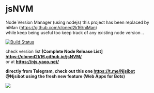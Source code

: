 
# jsNVM
Node Version Manager (using nodejs) 
this project has been replaced by niMan (https://github.com/cloned2k16/niMan)  
while keep being useful too keep track of any existing node version ..  

[![Build Status](https://travis-ci.org/cloned2k16/jsNVM.svg?branch=master)](https://travis-ci.org/cloned2k16/jsNVM)

check version list <b>[Complete Node Release List]  
 https://cloned2k16.github.io/jsNVM/ </b>  
or at <b> https://njs.yaoo.net/   
   
directly from Telegram, check out this one  https://t.me/Njsibot   
  @Njsibot  using the fresh new feature (Web Apps for Bots)

<image src=./njsv.jpg>


